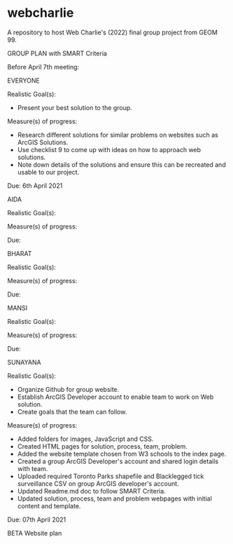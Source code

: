 # webcharlie
A repository to host Web Charlie's (2022) final group project from GEOM 99. 

GROUP PLAN with SMART Criteria

Before April 7th meeting:

EVERYONE

Realistic Goal(s):
- Present your best solution to the group.

Measure(s) of progress:
- Research different solutions for similar problems on websites such as ArcGIS Solutions.
- Use checklist 9 to come up with ideas on how to approach web solutions.
- Note down details of the solutions and ensure this can be recreated and usable to our project.  

Due: 6th April 2021

AIDA

Realistic Goal(s):


Measure(s) of progress:


Due: 

BHARAT

Realistic Goal(s):


Measure(s) of progress:

Due:

MANSI 

Realistic Goal(s):


Measure(s) of progress:


Due: 

SUNAYANA

Realistic Goal(s): 
- Organize Github for group website.
- Establish ArcGIS Developer account to enable team to work on Web solution.
- Create goals that the team can follow.


Measure(s) of progress:
- Added folders for images, JavaScript and CSS. 
- Created HTML pages for solution, process, team, problem.
- Added the website template chosen from W3 schools to the index page.
- Created a group  ArcGIS Developer's account and shared login details with team.
- Uploaded required Toronto Parks shapefile and Blacklegged tick surveillance CSV on group ArcGIS developer's account. 
- Updated Readme.md doc to follow SMART Criteria.
- Updated solution, process, team and problem webpages with initial content and template. 


Due: 07th April 2021

BETA Website plan



